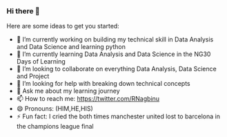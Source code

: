### Hi there 👋

Here are some ideas to get you started:

- 🔭 I’m currently working on building my technical skill in Data Analysis and Data Science and learning python
- 🌱 I’m currently learning Data Analysis and Data Science in the NG30 Days of Learning 
- 👯 I’m looking to collaborate on everything Data Analysis, Data Science and Project
- 🤔 I’m looking for help with breaking down technical concepts
- 💬 Ask me about my learning journey
- 📫 How to reach me: https://twitter.com/RNagbinu
- 😄 Pronouns: (HIM,HE,HIS)
- ⚡ Fun fact: I cried the both times manchester united lost to barcelona in the champions league final

